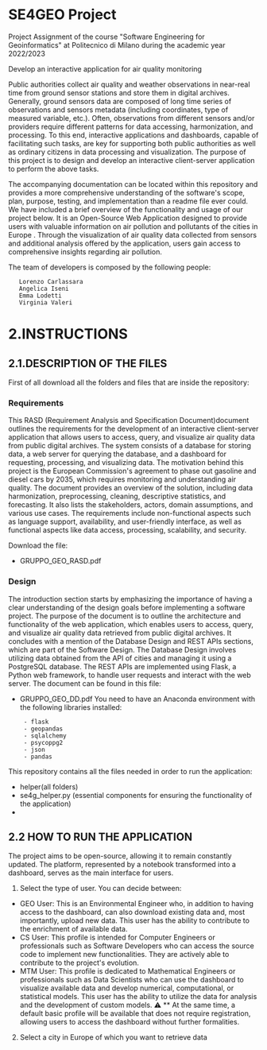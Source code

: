 # SE4GEO Project
Project Assignment of the course "Software Engineering for Geoinformatics" at Politecnico di Milano during the academic year 2022/2023

Develop an interactive application for air quality monitoring

Public authorities collect air quality and weather observations in near-real time from ground
sensor stations and store them in digital archives. Generally, ground sensors data are
composed of long time series of observations and sensors metadata (including coordinates,
type of measured variable, etc.). Often, observations from different sensors and/or providers
require different patterns for data accessing, harmonization, and processing. To this end,
interactive applications and dashboards, capable of facilitating such tasks, are key for
supporting both public authorities as well as ordinary citizens in data processing and
visualization. The purpose of this project is to design and develop an interactive client-server
application to perform the above tasks.

The accompanying documentation can be located within this repository and provides a more comprehensive understanding of the software's scope, plan, purpose, testing, and implementation than a readme file ever could.
We have included a brief overview of the functionality and usage of our project below. It is an Open-Source Web Application designed to provide users with valuable information on air pollution and pollutants of the cities in Europe . Through the visualization of air quality data collected from sensors and additional analysis offered by the application, users gain access to comprehensive insights regarding air pollution.

The team of developers is composed by the following people:

       Lorenzo Carlassara
       Angelica Iseni
       Emma Lodetti
       Virginia Valeri


# 2.INSTRUCTIONS

## 2.1.DESCRIPTION OF THE FILES
First of all download all the folders and files that are inside the repository:
### Requirements 
This RASD (Requirement Analysis and Specification Document)document outlines the requirements for the development of an interactive client-server application that allows users to access, query, and visualize air quality data from public digital archives. The system consists of a database for storing data, a web server for querying the database, and a dashboard for requesting, processing, and visualizing data. The motivation behind this project is the European Commission's agreement to phase out gasoline and diesel cars by 2035, which requires monitoring and understanding air quality. The document provides an overview of the solution, including data harmonization, preprocessing, cleaning, descriptive statistics, and forecasting. It also lists the stakeholders, actors, domain assumptions, and various use cases. The requirements include non-functional aspects such as language support, availability, and user-friendly interface, as well as functional aspects like data access, processing, scalability, and security.

Download the file:
* GRUPPO_GEO_RASD.pdf
### Design 
The introduction section starts by emphasizing the importance of having a clear understanding of the design goals before implementing a software project. The purpose of the document is to outline the architecture and functionality of the web application, which enables users to access, query, and visualize air quality data retrieved from public digital archives. It concludes with a mention of the Database Design and REST APIs sections, which are part of the Software Design. The Database Design involves utilizing data obtained from the API of cities and managing it using a PostgreSQL database. The REST APIs are implemented using Flask, a Python web framework, to handle user requests and interact with the web server.
The document can be found in this file:
* GRUPPO_GEO_DD.pdf
You need to have an Anaconda environment with the following libraries installed:
    
       - flask
       - geopandas 
       - sqlalchemy
       - psycoppg2
       - json
       - pandas
     

This repository contains all the files needed in order to run the application:
* helper(all folders)
* se4g_helper.py (essential components for ensuring the functionality of the application)
*

## 2.2 HOW TO RUN THE APPLICATION
The project aims to be open-source, allowing it to remain constantly updated. The platform, represented by a notebook transformed into a dashboard, serves as the main interface for users.
1. Select the type of user. You can decide between:
* GEO User: This is an Environmental Engineer who, in addition to having access to the dashboard, can also download existing data and, most importantly, upload new data. This user has the ability to contribute to the enrichment of available data.
* CS User: This profile is intended for Computer Engineers or professionals such as Software Developers who can access the source code to implement new functionalities. They are actively able to contribute to the project's evolution.
* MTM User: This profile is dedicated to Mathematical Engineers or professionals such as Data Scientists who can use the dashboard to visualize available data and develop numerical, computational, or statistical models. This user has the ability to utilize the data for analysis and the development of custom models.
:warning: ** At the same time, a default basic profile will be available that does not require registration, allowing users to access the dashboard without further formalities.
2. Select a city in Europe of which you want to retrieve data

